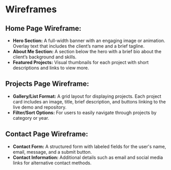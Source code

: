 # Wireframes

## Home Page Wireframe:
- **Hero Section:** A full-width banner with an engaging image or animation. Overlay text that includes the client’s name and a brief tagline.
- **About Me Section:** A section below the hero with a brief bio about the client’s background and skills.
- **Featured Projects:** Visual thumbnails for each project with short descriptions and links to view more.

## Projects Page Wireframe:
- **Gallery/List Format:** A grid layout for displaying projects. Each project card includes an image, title, brief description, and buttons linking to the live demo and repository.
- **Filter/Sort Options:** For users to easily navigate through projects by category or year.

## Contact Page Wireframe:
- **Contact Form:** A structured form with labeled fields for the user's name, email, message, and a submit button.
- **Contact Information:** Additional details such as email and social media links for alternative contact methods.